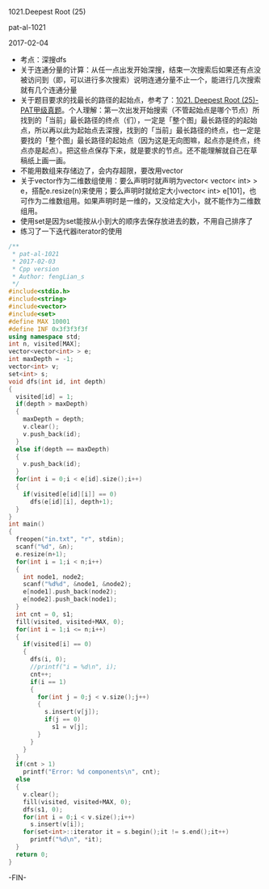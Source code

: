 1021.Deepest Root (25)

pat-al-1021

2017-02-04

- 考点：深搜dfs
- 关于连通分量的计算：从任一点出发开始深搜，结束一次搜索后如果还有点没被访问到（即，可以进行多次搜索）说明连通分量不止一个，能进行几次搜索就有几个连通分量
- 关于题目要求的找最长的路径的起始点，参考了：[1021. Deepest Root (25)-PAT甲级真题](http://www.liuchuo.net/archives/2348)。个人理解：第一次出发开始搜索（不管起始点是哪个节点）所找到的「当前」最长路径的终点（们），一定是「整个图」最长路径的的起始点，所以再以此为起始点去深搜，找到的「当前」最长路径的终点，也一定是要找的「整个图」最长路径的起始点（因为这是无向图嘛，起点亦是终点，终点亦是起点）。把这些点保存下来，就是要求的节点。还不能理解就自己在草稿纸上画一画。
- 不能用数组来存储边了，会内存超限，要改用vector
- 关于vector作为二维数组使用：要么声明时就声明为vector< vector< int> > e，搭配e.resize(n)来使用；要么声明时就给定大小vector< int> e[101]，也可作为二维数组用。如果声明时是一维的，又没给定大小，就不能作为二维数组用。
- 使用set是因为set能按从小到大的顺序去保存放进去的数，不用自己排序了
- 练习了一下迭代器iterator的使用

```c++
/**
 * pat-al-1021
 * 2017-02-03
 * Cpp version
 * Author: fengLian_s
 */
#include<stdio.h>
#include<string>
#include<vector>
#include<set>
#define MAX 10001
#define INF 0x3f3f3f3f
using namespace std;
int n, visited[MAX];
vector<vector<int> > e;
int maxDepth = -1;
vector<int> v;
set<int> s;
void dfs(int id, int depth)
{
  visited[id] = 1;
  if(depth > maxDepth)
  {
    maxDepth = depth;
    v.clear();
    v.push_back(id);
  }
  else if(depth == maxDepth)
  {
    v.push_back(id);
  }
  for(int i = 0;i < e[id].size();i++)
  {
    if(visited[e[id][i]] == 0)
      dfs(e[id][i], depth+1);
  }
}
int main()
{
  freopen("in.txt", "r", stdin);
  scanf("%d", &n);
  e.resize(n+1);
  for(int i = 1;i < n;i++)
  {
    int node1, node2;
    scanf("%d%d", &node1, &node2);
    e[node1].push_back(node2);
    e[node2].push_back(node1);
  }
  int cnt = 0, s1;
  fill(visited, visited+MAX, 0);
  for(int i = 1;i <= n;i++)
  {
    if(visited[i] == 0)
    {
      dfs(i, 0);
      //printf("i = %d\n", i);
      cnt++;
      if(i == 1)
      {
        for(int j = 0;j < v.size();j++)
        {
          s.insert(v[j]);
          if(j == 0)
            s1 = v[j];
        }
      }
    }
  }
  if(cnt > 1)
    printf("Error: %d components\n", cnt);
  else
  {
    v.clear();
    fill(visited, visited+MAX, 0);
    dfs(s1, 0);
    for(int i = 0;i < v.size();i++)
      s.insert(v[i]);
    for(set<int>::iterator it = s.begin();it != s.end();it++)
      printf("%d\n", *it);
  }
  return 0;
}
```
-FIN-
